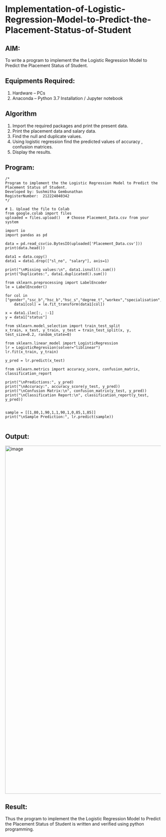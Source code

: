 # Implementation-of-Logistic-Regression-Model-to-Predict-the-Placement-Status-of-Student

## AIM:
To write a program to implement the the Logistic Regression Model to Predict the Placement Status of Student.

## Equipments Required:
1. Hardware – PCs
2. Anaconda – Python 3.7 Installation / Jupyter notebook

## Algorithm
1. Import the required packages and print the present data.
2. Print the placement data and salary data.
3. Find the null and duplicate values.
4. Using logistic regression find the predicted values of accuracy , confusion matrices.
5. Display the results.

## Program:
```
/*
Program to implement the the Logistic Regression Model to Predict the Placement Status of Student.
Developed by: Sushmitha Gembunathan
RegisterNumber:  212224040342
*/
```
```
# 1. Upload the file to Colab
from google.colab import files
uploaded = files.upload()   # Choose Placement_Data.csv from your system

import io
import pandas as pd

data = pd.read_csv(io.BytesIO(uploaded['Placement_Data.csv']))
print(data.head())

data1 = data.copy()
data1 = data1.drop(["sl_no", "salary"], axis=1)

print("\nMissing values:\n", data1.isnull().sum())
print("Duplicates:", data1.duplicated().sum())

from sklearn.preprocessing import LabelEncoder
le = LabelEncoder()

for col in ["gender","ssc_b","hsc_b","hsc_s","degree_t","workex","specialisation","status"]:
    data1[col] = le.fit_transform(data1[col])

x = data1.iloc[:, :-1]
y = data1["status"]

from sklearn.model_selection import train_test_split
x_train, x_test, y_train, y_test = train_test_split(x, y, test_size=0.2, random_state=0)

from sklearn.linear_model import LogisticRegression
lr = LogisticRegression(solver="liblinear")
lr.fit(x_train, y_train)

y_pred = lr.predict(x_test)

from sklearn.metrics import accuracy_score, confusion_matrix, classification_report

print("\nPredictions:", y_pred)
print("\nAccuracy:", accuracy_score(y_test, y_pred))
print("\nConfusion Matrix:\n", confusion_matrix(y_test, y_pred))
print("\nClassification Report:\n", classification_report(y_test, y_pred))


sample = [[1,80,1,90,1,1,90,1,0,85,1,85]]  
print("\nSample Prediction:", lr.predict(sample))


```
## Output:

<img width="889" height="1126" alt="image" src="https://github.com/user-attachments/assets/f3a0a2cd-76b4-4f7c-aff9-658e611e26a6" />




## Result:
Thus the program to implement the the Logistic Regression Model to Predict the Placement Status of Student is written and verified using python programming.
